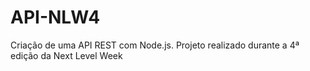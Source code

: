 # API-NLW4
Criação de uma API REST com Node.js.
Projeto realizado durante a 4ª edição da Next Level Week